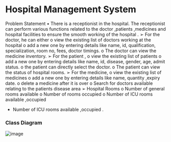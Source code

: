 # Hospital Management System

Problem Statement
• There is a receptionist in the hospital. The receptionist can perform various functions 
related to the doctor ,patients ,medicines and hospital facilities to ensure the smooth 
working of the hospital . 
➢ For the doctor, he can either 
o view the existing list of doctors working at the hospital 
o add a new one by entering details like name, id, qualification, specialization, room no, fees, 
doctor timings.
o The doctor can view the medicine inventory.
➢ For the patient ,
o view the existing list of patients 
o add a new one by entering details like name, id, disease, gender, age, admit status.
o the patient can directly select the doctor.
o The patient can view the status of hospital rooms.
➢ For the medicine,
o view the existing list of medicines 
o add a new one by entering details like name, quantity ,expiry date.
o delete a medicine after it is over 
o Search for doctors available relating to the patients disease area
➢ Hospital Rooms 
o Number of general rooms available 
o Number of rooms occupied 
o Number of ICU rooms available ,occupied 
- Number of ICU rooms available ,occupied .
	
### Class Diagram 
![image](https://user-images.githubusercontent.com/79561540/139914942-f63576ed-10e4-4b43-a333-be00fcf3e0e7.png)

